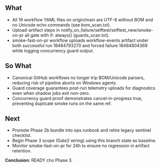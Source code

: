 ﻿## What
- All 19 workflow YAML files on origin/main are UTF-8 without BOM and no Unicode echo commands (see bom_scan.txt).
- Upload-artifact steps in notify_on_failure/selftest/selftest_new/smoke-on-pr all gate with if: always() (guards_scan.txt).
- smoke-fast-on-pr workflow uploads workflow-events artifact under both successful run 18484793270 and forced failure 18484804369 while logging concurrency guard output.

## So What
- Canonical GitHub workflows no longer trip BOM/Unicode parsers, reducing risk of pipeline aborts on Windows agents.
- Guard coverage guarantees post-run telemetry uploads for diagnostics even when shadow jobs exit non-zero.
- Concurrency guard proof demonstrates cancel-in-progress true, preventing duplicate smoke runs on the same ref.

## Next
- Promote Phase 2b bundle into ops runbook and retire legacy sentinel checklist.
- Begin Phase 3 scope (Gate2 wiring) using this branch state as baseline.
- Monitor smoke-fast-on-pr for 24h to ensure no regression in artifact retention.

**Conclusion:** READY cho Phase 3.

